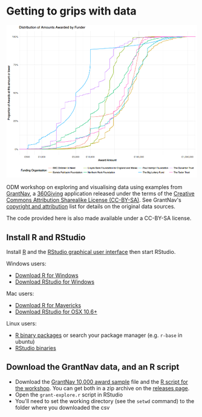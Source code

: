 # Getting to grips with data

![Distribution of Grants by Value](./award-distribution.png "Cumulative Total Grants by Value and Distributor")

ODM workshop on exploring and visualising data using examples from [GrantNav](http://grantnav.threesixtygiving.org/), a [360Giving](http://www.threesixtygiving.org/) application released under the terms of the [Creative Commons Attribution Sharealike License (CC-BY-SA)](https://creativecommons.org/licenses/by-sa/4.0/). See GrantNav's [copyright and attribution](http://grantnav.threesixtygiving.org/datasets/#copyright) list for details on the original data sources.

The code provided here is also made available under a CC-BY-SA license.

## Install R and RStudio

Install [R](https://cran.r-project.org/) and the [RStudio graphical user interface](https://www.rstudio.com/products/rstudio/download/) then start RStudio.

Windows users:

- [Download R for Windows](https://cran.r-project.org/bin/windows/base/R-3.3.3-win.exe)
- [Download RStudio for Windows](https://download1.rstudio.org/RStudio-1.0.136.exe)

Mac users:

- [Download R for Mavericks](https://cran.r-project.org/bin/macosx/R-3.3.3.pkg)
- [Download RStudio for OSX 10.6+](https://download1.rstudio.org/RStudio-1.0.136.dmg)

Linux users:

- [R binary packages](https://cran.r-project.org/bin/linux/) or search your package manager (e.g. `r-base` in ubuntu)
- [RStudio binaries](https://www.rstudio.com/products/rstudio/download/)

## Download the GrantNav data, and an R script

- Download the [GrantNav 10,000 award sample](grantnav-10ksample.csv) file and the [R script for the workshop](grant-explore.r). You can get both in a zip archive on the [releases page](https://github.com/Robsteranium/g2gwd/releases).
- Open the `grant-explore.r` script in RStudio
- You'll need to set the working directory (see the `setwd` command) to the folder where you downloaded the csv

